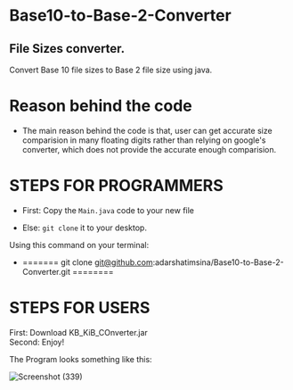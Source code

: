 # Base10-to-Base-2-Converter
## File Sizes converter.
Convert Base 10 file sizes to Base 2 file size using java.

# Reason behind the code
- The main reason behind the code is that, user can get accurate size comparision in many floating digits rather than relying on google's converter, which does not provide the accurate enough comparision.

# STEPS FOR PROGRAMMERS
 - First: Copy the `Main.java` code to your new file

- Else:  `git clone` it to your desktop.

Using this command on your terminal:
- =======   git clone git@github.com:adarshatimsina/Base10-to-Base-2-Converter.git ========
    

# STEPS FOR USERS
First: Download KB_KiB_COnverter.jar \
Second: Enjoy!

The Program looks something like this:

![Screenshot (339)](https://github.com/adarshatimsina/Base10-to-Base-2-Converter/assets/108563187/69533109-7b85-40fe-b8ad-61a8248a9349)

